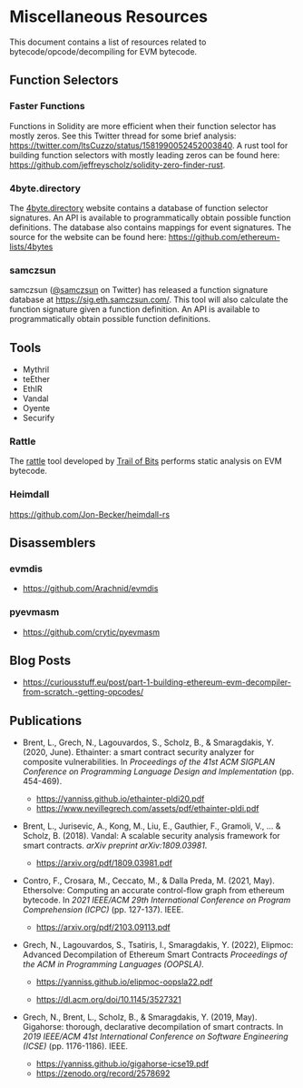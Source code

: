 # Miscellaneous Resources

This document contains a list of resources related to bytecode/opcode/decompiling for EVM bytecode.

## Function Selectors

### Faster Functions

Functions in Solidity are more efficient when their function selector has mostly zeros. See this Twitter thread for some brief analysis: https://twitter.com/ltsCuzzo/status/1581990052452003840. A rust tool for building function selectors with mostly leading zeros can be found here: https://github.com/jeffreyscholz/solidity-zero-finder-rust.

### 4byte.directory

The [4byte.directory](https://www.4byte.directory/) website contains a database of function selector signatures. An API is available to programmatically obtain possible function definitions. The database also contains mappings for event signatures. The source for the website can be found here: https://github.com/ethereum-lists/4bytes

### samczsun

samczsun ([@samczsun](https://twitter.com/samczsun) on Twitter) has released a function signature database at https://sig.eth.samczsun.com/. This tool will also calculate the function signature given a function definition. An API is available to programmatically obtain possible function definitions.

## Tools

- Mythril
- teEther
- EthIR
- Vandal
- Oyente
- Securify

### Rattle

The [rattle](https://github.com/crytic/rattle) tool developed by [Trail of Bits](https://www.trailofbits.com/) performs static analysis on EVM bytecode.

### Heimdall

https://github.com/Jon-Becker/heimdall-rs

## Disassemblers

### evmdis

- https://github.com/Arachnid/evmdis

### pyevmasm

- https://github.com/crytic/pyevmasm

## Blog Posts

- https://curiousstuff.eu/post/part-1-building-ethereum-evm-decompiler-from-scratch.-getting-opcodes/

## Publications

- Brent, L., Grech, N., Lagouvardos, S., Scholz, B., & Smaragdakis, Y. (2020, June). Ethainter: a smart contract security analyzer for composite vulnerabilities. In *Proceedings of the 41st ACM SIGPLAN Conference on Programming Language Design and Implementation* (pp. 454-469).
  - https://yanniss.github.io/ethainter-pldi20.pdf
  - https://www.nevillegrech.com/assets/pdf/ethainter-pldi.pdf

- Brent, L., Jurisevic, A., Kong, M., Liu, E., Gauthier, F., Gramoli, V., ... & Scholz, B. (2018). Vandal: A scalable security analysis framework for smart contracts. *arXiv preprint arXiv:1809.03981*.
  - https://arxiv.org/pdf/1809.03981.pdf
- Contro, F., Crosara, M., Ceccato, M., & Dalla Preda, M. (2021, May). Ethersolve: Computing an accurate control-flow graph from ethereum bytecode. In *2021 IEEE/ACM 29th International Conference on Program Comprehension (ICPC)* (pp. 127-137). IEEE.
  - https://arxiv.org/pdf/2103.09113.pdf

- Grech, N., Lagouvardos, S., Tsatiris, I., Smaragdakis, Y. (2022), Elipmoc: Advanced Decompilation of Ethereum Smart Contracts *Proceedings of the ACM in Programming Languages (OOPSLA).*

  - https://yanniss.github.io/elipmoc-oopsla22.pdf

  - https://dl.acm.org/doi/10.1145/3527321

- Grech, N., Brent, L., Scholz, B., & Smaragdakis, Y. (2019, May). Gigahorse: thorough, declarative decompilation of smart contracts. In *2019 IEEE/ACM 41st International Conference on Software Engineering (ICSE)* (pp. 1176-1186). IEEE.
  - https://yanniss.github.io/gigahorse-icse19.pdf
  - https://zenodo.org/record/2578692
